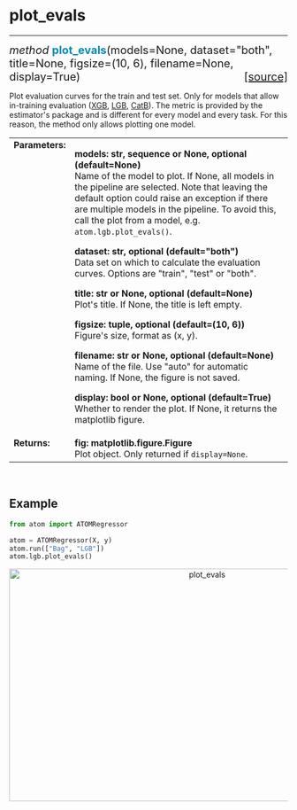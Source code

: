 # plot_evals
------------

<div style="font-size:20px">
<em>method</em> <strong style="color:#008AB8">plot_evals</strong>(models=None,
dataset="both", title=None, figsize=(10, 6), filename=None, display=True)
<span style="float:right">
<a href="https://github.com/tvdboom/ATOM/blob/master/atom/plots.py#L1130">[source]</a>
</span>
</div>

Plot evaluation curves for the train and test set. Only for models that
allow in-training evaluation ([XGB](../../models/xgb), [LGB](../../models/lgb),
[CatB](../../models/catb)). The metric is provided by the estimator's
package and is different for every model and every task. For this reason,
the method only allows plotting one model.

<table style="font-size:16px">
<tr>
<td width="20%" class="td_title" style="vertical-align:top"><strong>Parameters:</strong></td>
<td width="80%" class="td_params">
<p>
<strong>models: str, sequence or None, optional (default=None)</strong><br>
Name of the model to plot. If None, all models in the pipeline are
selected. Note that leaving the default option could raise an
exception if there are multiple models in the pipeline. To avoid
this, call the plot from a model, e.g. <code>atom.lgb.plot_evals()</code>.
</p>
<p>
<strong>dataset: str, optional (default="both")</strong><br>
Data set on which to calculate the evaluation curves. Options
 are "train", "test" or "both".
</p>
<p>
<strong>title: str or None, optional (default=None)</strong><br>
Plot's title. If None, the title is left empty.
</p>
<p>
<strong>figsize: tuple, optional (default=(10, 6))</strong><br>
Figure's size, format as (x, y).
</p>
<p>
<strong>filename: str or None, optional (default=None)</strong><br>
Name of the file. Use "auto" for automatic naming.
If None, the figure is not saved.
</p>
<p>
<strong>display: bool or None, optional (default=True)</strong><br>
Whether to render the plot. If None, it returns the matplotlib figure.
</p>
</td>
</tr>
<tr>
<td width="20%" class="td_title" style="vertical-align:top"><strong>Returns:</strong></td>
<td width="80%" class="td_params">
<strong>fig: matplotlib.figure.Figure</strong><br>
Plot object. Only returned if <code>display=None</code>.
</td>
</tr>
</table>
<br />



## Example

```python
from atom import ATOMRegressor

atom = ATOMRegressor(X, y)
atom.run(["Bag", "LGB"])
atom.lgb.plot_evals()
```

<div align="center">
    <img src="../../../img/plots/plot_evals.png" alt="plot_evals" width="700" height="420"/>
</div>

